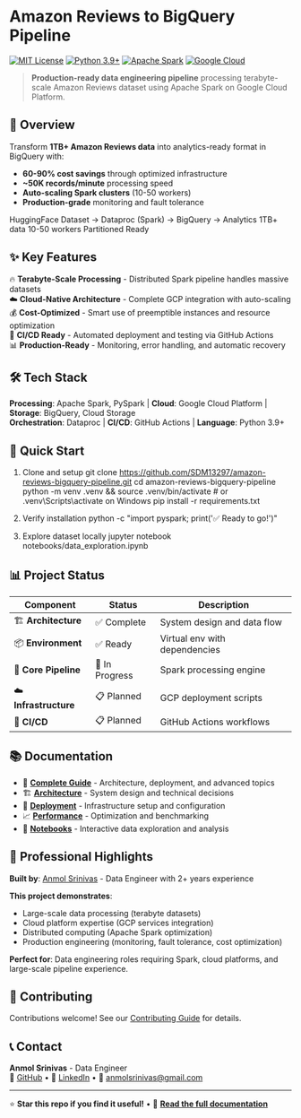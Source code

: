 # Amazon Reviews to BigQuery Pipeline

[![MIT License](https://img.shields.io/badge/License-MIT-green.svg)](https://choosealicense.com/licenses/mit/)
[![Python 3.9+](https://img.shields.io/badge/python-3.9+-blue.svg)](https://www.python.org/downloads/)
[![Apache Spark](https://img.shields.io/badge/Apache%20Spark-3.4.0-orange.svg)](https://spark.apache.org/)
[![Google Cloud](https://img.shields.io/badge/Google%20Cloud-Platform-blue.svg)](https://cloud.google.com/)

> **Production-ready data engineering pipeline** processing terabyte-scale Amazon Reviews dataset using Apache Spark on Google Cloud Platform.

## 🚀 Overview

Transform **1TB+ Amazon Reviews data** into analytics-ready format in BigQuery with:
- **60-90% cost savings** through optimized infrastructure
- **~50K records/minute** processing speed  
- **Auto-scaling Spark clusters** (10-50 workers)
- **Production-grade** monitoring and fault tolerance

HuggingFace Dataset → Dataproc (Spark) → BigQuery → Analytics
1TB+ data 10-50 workers Partitioned Ready

## ✨ Key Features

🔥 **Terabyte-Scale Processing** - Distributed Spark pipeline handles massive datasets  
☁️ **Cloud-Native Architecture** - Complete GCP integration with auto-scaling  
💰 **Cost-Optimized** - Smart use of preemptible instances and resource optimization  
🔄 **CI/CD Ready** - Automated deployment and testing via GitHub Actions  
📊 **Production-Ready** - Monitoring, error handling, and automatic recovery  

## 🛠️ Tech Stack

**Processing**: Apache Spark, PySpark | **Cloud**: Google Cloud Platform | **Storage**: BigQuery, Cloud Storage  
**Orchestration**: Dataproc | **CI/CD**: GitHub Actions | **Language**: Python 3.9+

## 🚀 Quick Start

1. Clone and setup
git clone https://github.com/SDM13297/amazon-reviews-bigquery-pipeline.git
cd amazon-reviews-bigquery-pipeline
python -m venv .venv && source .venv/bin/activate # or .venv\Scripts\activate on Windows
pip install -r requirements.txt

2. Verify installation
python -c "import pyspark; print('✅ Ready to go!')"

3. Explore dataset locally
jupyter notebook notebooks/data_exploration.ipynb

## 📊 Project Status

| Component | Status | Description |
|-----------|--------|-------------|
| 🏗️ **Architecture** | ✅ Complete | System design and data flow |
| 📦 **Environment** | ✅ Ready | Virtual env with dependencies |
| 🔧 **Core Pipeline** | 🚧 In Progress | Spark processing engine |
| ☁️ **Infrastructure** | 📋 Planned | GCP deployment scripts |
| 🔄 **CI/CD** | 📋 Planned | GitHub Actions workflows |

## 📚 Documentation

- 📖 **[Complete Guide](../../wiki)** - Architecture, deployment, and advanced topics
- 🏗️ **[Architecture](docs/architecture.md)** - System design and technical decisions  
- 🚀 **[Deployment](docs/deployment.md)** - Infrastructure setup and configuration
- 📈 **[Performance](docs/performance.md)** - Optimization and benchmarking
- 📓 **[Notebooks](notebooks/)** - Interactive data exploration and analysis

## 💼 Professional Highlights

**Built by**: [Anmol Srinivas](https://github.com/SDM13297) - Data Engineer with 2+ years experience

**This project demonstrates**:
- Large-scale data processing (terabyte datasets)
- Cloud platform expertise (GCP services integration)
- Distributed computing (Apache Spark optimization)
- Production engineering (monitoring, fault tolerance, cost optimization)

**Perfect for**: Data engineering roles requiring Spark, cloud platforms, and large-scale pipeline experience.

## 🤝 Contributing

Contributions welcome! See our [Contributing Guide](../../wiki/Contributing-Guide) for details.

## 📞 Contact

**Anmol Srinivas** - Data Engineer  
🔗 [GitHub](https://github.com/SDM13297) • 💼 [LinkedIn](https://linkedin.com/in/anmolsrinivas) • 📧 anmolsrinivas@gmail.com

---
⭐ **Star this repo if you find it useful!** • 📖 **[Read the full documentation](../../wiki)**